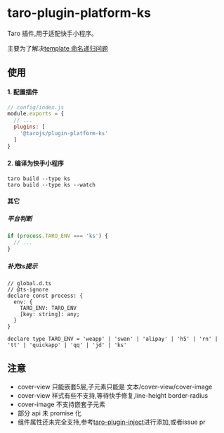 # taro-plugin-platform-ks

Taro 插件,用于适配快手小程序。

主要为了解决[template 命名递归问题](https://github.com/NervJS/taro/issues/9616)

## 使用

#### 1. 配置插件

```js
// config/index.js
module.exports = {
  // ...
  plugins: [
    '@tarojs/plugin-platform-ks'
  ]
}
```

#### 2. 编译为快手小程序

```shell
taro build --type ks
taro build --type ks --watch
```

#### 其它

##### 平台判断

```js
if (process.TARO_ENV === 'ks') {
  // ...
}
```

##### 补充ts提示
``` 
// global.d.ts
// @ts-ignore
declare const process: {
  env: {
    TARO_ENV: TARO_ENV
    [key: string]: any;
  }
}

declare type TARO_ENV = 'weapp' | 'swan' | 'alipay' | 'h5' | 'rn' | 'tt' | 'quickapp' | 'qq' | 'jd' | 'ks'
```


## 注意

* cover-view 只能嵌套5层,子元素只能是 文本/cover-view/cover-image
* cover-view 样式有些不支持,等待快手修复,line-height border-radius
* cover-image 不支持嵌套子元素
* 部分 api 未 promise 化
* 组件属性还未完全支持,参考[taro-plugin-inject](https://github.com/NervJS/taro-plugin-inject)进行添加,或者issue pr